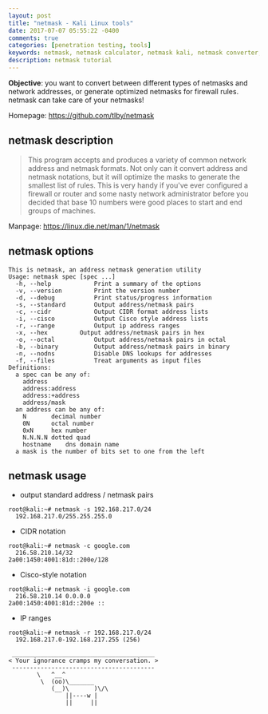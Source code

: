 ```yaml
---
layout: post
title: "netmask - Kali Linux tools"
date: 2017-07-07 05:55:22 -0400
comments: true
categories: [penetration testing, tools]
keywords: netmask, netmask calculator, netmask kali, netmask converter, kali linux netmask
description: netmask tutorial
---
```


**Objective**: you want to convert between different types of netmasks and network addresses, or generate optimized netmasks for firewall rules. netmask can take care of your netmasks!

Homepage: https://github.com/tlby/netmask

<!-- more -->

## netmask description

> This  program  accepts and produces a variety of common network address
> and netmask formats.  Not only can it convert address and netmask notations,  but it will optimize the masks to 
> generate the smallest list of rules.  This is very handy if you've  ever  configured  a  firewall  or
> router  and  some  nasty  network administrator before you decided that
> base 10 numbers were good places to start and end groups of machines.

Manpage: https://linux.die.net/man/1/netmask

## netmask options

``` 
This is netmask, an address netmask generation utility
Usage: netmask spec [spec ...]
  -h, --help			Print a summary of the options
  -v, --version			Print the version number
  -d, --debug			Print status/progress information
  -s, --standard		Output address/netmask pairs
  -c, --cidr			Output CIDR format address lists
  -i, --cisco			Output Cisco style address lists
  -r, --range			Output ip address ranges
  -x, --hex			Output address/netmask pairs in hex
  -o, --octal			Output address/netmask pairs in octal
  -b, --binary			Output address/netmask pairs in binary
  -n, --nodns			Disable DNS lookups for addresses
  -f, --files			Treat arguments as input files
Definitions:
  a spec can be any of:
    address
    address:address
    address:+address
    address/mask
  an address can be any of:
    N		decimal number
    0N		octal number
    0xN		hex number
    N.N.N.N	dotted quad
    hostname	dns domain name
  a mask is the number of bits set to one from the left
```

## netmask usage

* output standard address / netmask pairs

``` 
root@kali:~# netmask -s 192.168.217.0/24
  192.168.217.0/255.255.255.0  
```

* CIDR notation

``` 
root@kali:~# netmask -c google.com
  216.58.210.14/32
2a00:1450:4001:81d::200e/128
```

* Cisco-style notation

``` 
root@kali:~# netmask -i google.com
  216.58.210.14 0.0.0.0        
2a00:1450:4001:81d::200e ::   
```

* IP ranges

``` 
root@kali:~# netmask -r 192.168.217.0/24
  192.168.217.0-192.168.217.255 (256)
```

``` 
 ________________________________________
< Your ignorance cramps my conversation. >
 ----------------------------------------
        \   ^__^
         \  (oo)\_______
            (__)\       )\/\
                ||----w |
                ||     ||
```
